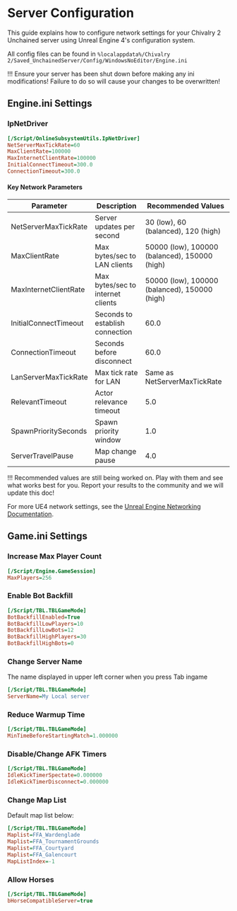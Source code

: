 # Server Configuration

This guide explains how to configure network settings for your Chivalry 2 Unchained server using Unreal Engine 4's configuration system.

All config files can be found in `%localappdata%/Chivalry 2/Saved_UnchainedServer/Config/WindowsNoEditor/Engine.ini`

!!! Ensure your server has been shut down before making any ini modifications! Failure to do so will cause your changes to be overwritten!

## Engine.ini Settings

### IpNetDriver

```ini
[/Script/OnlineSubsystemUtils.IpNetDriver]
NetServerMaxTickRate=60
MaxClientRate=100000
MaxInternetClientRate=100000
InitialConnectTimeout=300.0
ConnectionTimeout=300.0
```

#### Key Network Parameters

| Parameter | Description | Recommended Values |
|-----------|-------------|-------------------|
| NetServerMaxTickRate | Server updates per second | 30 (low), 60 (balanced), 120 (high) |
| MaxClientRate | Max bytes/sec to LAN clients | 50000 (low), 100000 (balanced), 150000 (high) |
| MaxInternetClientRate | Max bytes/sec to internet clients | 50000 (low), 100000 (balanced), 150000 (high) |
| InitialConnectTimeout | Seconds to establish connection | 60.0 |
| ConnectionTimeout | Seconds before disconnect | 60.0 |
| LanServerMaxTickRate | Max tick rate for LAN | Same as NetServerMaxTickRate |
| RelevantTimeout | Actor relevance timeout | 5.0 |
| SpawnPrioritySeconds | Spawn priority window | 1.0 |
| ServerTravelPause | Map change pause | 4.0 |

!!! Recommended values are still being worked on. Play with them and see what works best for you. Report your results to the community and we will update this doc!

For more UE4 network settings, see the [Unreal Engine Networking Documentation](https://docs.unrealengine.com/4.25/en-US/InteractiveExperiences/Networking/Overview/).

## Game.ini Settings

### Increase Max Player Count

```ini
[/Script/Engine.GameSession]
MaxPlayers=256
```

### Enable Bot Backfill

```ini
[/Script/TBL.TBLGameMode]
BotBackfillEnabled=True
BotBackfillLowPlayers=10
BotBackfillLowBots=12
BotBackfillHighPlayers=30
BotBackfillHighBots=0
```

### Change Server Name

The name displayed in upper left corner when you press Tab ingame

```ini
[/Script/TBL.TBLGameMode]
ServerName=My Local server
```

### Reduce Warmup Time

```ini
[/Script/TBL.TBLGameMode]
MinTimeBeforeStartingMatch=1.000000
```

### Disable/Change AFK Timers

```ini
[/Script/TBL.TBLGameMode]
IdleKickTimerSpectate=0.000000
IdleKickTimerDisconnect=0.000000
```

### Change Map List

Default map list below:

```ini
[/Script/TBL.TBLGameMode]
Maplist=FFA_Wardenglade
Maplist=FFA_TournamentGrounds
Maplist=FFA_Courtyard
Maplist=FFA_Galencourt
MapListIndex=-1
```

### Allow Horses

```ini
[/Script/TBL.TBLGameMode]
bHorseCompatibleServer=true
```
